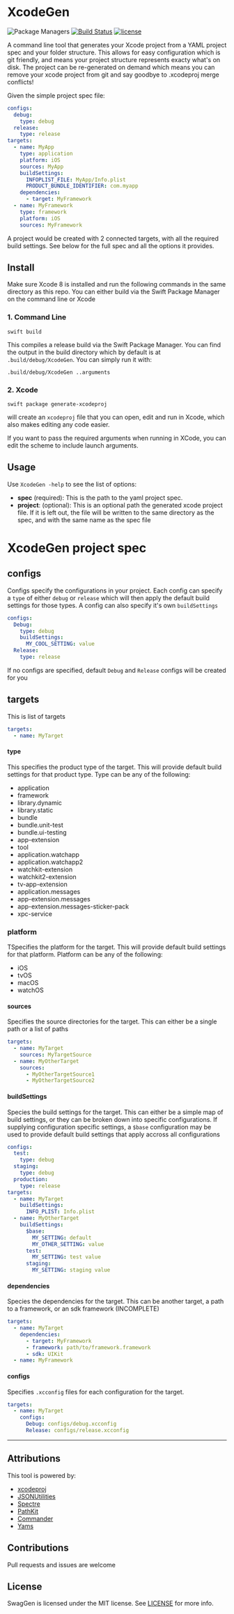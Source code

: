 # XcodeGen

![Package Managers](https://img.shields.io/badge/package%20managers-SwiftPM-yellow.svg)
[![Build Status](https://img.shields.io/travis/yonaskolb/XcodeGen/master.svg?style=flat)](https://travis-ci.org/yonaskolb/XcodeGen)
[![license](https://img.shields.io/github/license/mashape/apistatus.svg)](https://github.com/yonaskolb/XcodeGen/blob/master/LICENSE)

A command line tool that generates your Xcode project from a YAML project spec and your folder structure. 
This allows for easy configuration which is git friendly, and means your project structure represents exacty what's on disk. The project can be re-generated on demand which means you can remove your xcode project from git and say goodbye to .xcodeproj merge conflicts!

Given the simple project spec file:
```yaml
configs:
  debug:
    type: debug
  release:
    type: release
targets:
  - name: MyApp
    type: application
    platform: iOS
    sources: MyApp
    buildSettings:
      INFOPLIST_FILE: MyApp/Info.plist
      PRODUCT_BUNDLE_IDENTIFIER: com.myapp
    dependencies:
      - target: MyFramework
  - name: MyFramework
    type: framework
    platform: iOS
    sources: MyFramework
```
A project would be created with 2 connected targets, with all the required build settings. See below for the full spec and all the options it provides.

## Install
Make sure Xcode 8 is installed and run the following commands in the same directory as this repo. You can either build via the Swift Package Manager on the command line or Xcode

### 1. Command Line
```
swift build
```
This compiles a release build via the Swift Package Manager. You can find the output in the build directory which by default is at `.build/debug/XcodeGen`. You can simply run it with:

```
.build/debug/XcodeGen ..arguments
```

### 2. Xcode
```
swift package generate-xcodeproj
```
will create an `xcodeproj` file that you can open, edit and run in Xcode, which also makes editing any code easier.

If you want to pass the required arguments when running in XCode, you can edit the scheme to include launch arguments.

## Usage
Use `XcodeGen -help` to see the list of options:

- **spec** (required): This is the path to the yaml project spec.
- **project**: (optional): This is an optional path the generated xcode project file. If it is left out, the file will be written to the same directory as the spec, and with the same name as the spec file

# XcodeGen project spec
## configs
Configs specify the configurations in your project. 
Each config can specify a `type` of either `debug` or `release` which will then apply the default build settings for those types. A config can also specify it's own `buildSettings`
```yaml
configs:
  Debug:
    type: debug
    buildSettings:
      MY_COOL_SETTING: value
  Release:
    type: release
```
If no configs are specified, default `Debug` and `Release` configs will be created for you

## targets
This is list of targets
```yaml
targets:
  - name: MyTarget
```
#### type
This specifies the product type of the target. This will provide default build settings for that product type. Type can be any of the following:
- application
- framework
- library.dynamic
- library.static
- bundle
- bundle.unit-test
- bundle.ui-testing
- app-extension
- tool
- application.watchapp
- application.watchapp2
- watchkit-extension
- watchkit2-extension
- tv-app-extension
- application.messages
- app-extension.messages
- app-extension.messages-sticker-pack
- xpc-service

### platform
TSpecifies the platform for the target. This will provide default build settings for that platform. Platform can be any of the following:
- iOS
- tvOS
- macOS
- watchOS

#### sources
Specifies the source directories for the target. This can either be a single path or a list of paths
```yaml
targets:
  - name: MyTarget
    sources: MyTargetSource
  - name: MyOtherTarget
    sources: 
      - MyOtherTargetSource1
      - MyOtherTargetSource2
```

#### buildSettings
Species the build settings for the target. This can either be a simple map of build settings, or they can be broken down into specific configurations. If supplying configuration specific settings, a `$base` configuration may be used to provide default build settings that apply accross all configurations
```yaml
configs:
  test:
    type: debug
  staging:
    type: debug
  production:
    type: release
targets:
  - name: MyTarget
    buildSettings:
      INFO_PLIST: Info.plist
  - name: MyOtherTarget
    buildSettings: 
      $base:
        MY_SETTING: default
        MY_OTHER_SETTING: value
      test:
        MY_SETTING: test value
      staging:
        MY_SETTING: staging value
```

#### dependencies
Species the dependencies for the target. This can be another target, a path to a framework, or an sdk framework (INCOMPLETE)
```yaml
targets:
  - name: MyTarget
    dependencies:
      - target: MyFramework
      - framework: path/to/framework.framework
      - sdk: UIKit  
  - name: MyFramework
```

#### configs
Specifies `.xcconfig` files for each configuration for the target.
```yaml
targets:
  - name: MyTarget
    configs:
      Debug: configs/debug.xcconfig
      Release: configs/release.xcconfig
```

---

## Attributions

This tool is powered by:

- [xcodeproj](https://github.com/carambalabs/xcodeproj)
- [JSONUtilities](https://github.com/yonaskolb/JSONUtilities)
- [Spectre](https://github.com/kylef/Spectre)
- [PathKit](https://github.com/kylef/PathKit)
- [Commander](https://github.com/kylef/Commander)
- [Yams](https://github.com/jpsim/Yams)

## Contributions
Pull requests and issues are welcome

## License

SwagGen is licensed under the MIT license. See [LICENSE](LICENSE) for more info.
